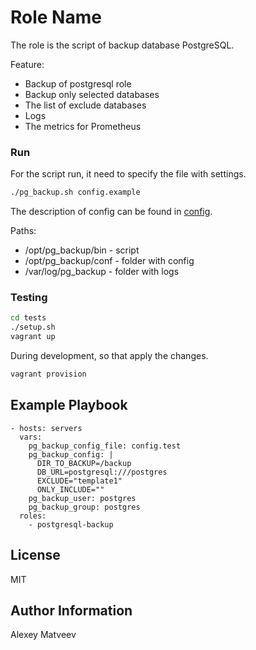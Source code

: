 Role Name
=========

The role is the script of backup database PostgreSQL.

Feature:

- Backup of postgresql role
- Backup only selected databases
- The list of exclude databases
- Logs
- The metrics for Prometheus

### Run

For the script run, it need to specify the file with settings.

```bash
./pg_backup.sh config.example
```

The description of config can be found in [config](files/config).

Paths:

- /opt/pg_backup/bin - script
- /opt/pg_backup/conf - folder with config
- /var/log/pg_backup - folder with logs


### Testing

```bash
cd tests
./setup.sh
vagrant up
```

During development, so that apply the changes.

```bash
vagrant provision
```

Example Playbook
----------------

    - hosts: servers
      vars:
        pg_backup_config_file: config.test
        pg_backup_config: |
          DIR_TO_BACKUP=/backup
          DB_URL=postgresql:///postgres
          EXCLUDE="template1"
          ONLY_INCLUDE=""
        pg_backup_user: postgres
        pg_backup_group: postgres
      roles:
        - postgresql-backup

License
-------

MIT

Author Information
------------------

Alexey Matveev
